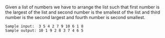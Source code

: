 Given a list of numbers we have to arrange the list such that 
first number is the largest of the list and second number is 
the smallest of the list and third number is the second largest 
and fourth number is second smallest.


    Sample input:  3 5 4 2 7 9 10 6 1 8
    Sample output: 10 1 9 2 8 3 7 4 6 5
